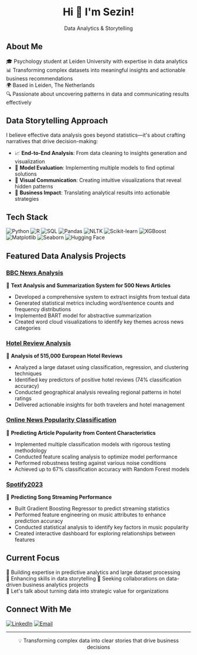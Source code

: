<div align="center">
  <h1>Hi 👋 I'm Sezin!</h1>
  <p>Data Analytics & Storytelling</p>
</div>

## About Me
🎓 Psychology student at Leiden University with expertise in data analytics  
📊 Transforming complex datasets into meaningful insights and actionable business recommendations  
🌍 Based in Leiden, The Netherlands  
🔍 Passionate about uncovering patterns in data and communicating results effectively

## Data Storytelling Approach
I believe effective data analysis goes beyond statistics—it's about crafting narratives that drive decision-making:

- 📈 **End-to-End Analysis**: From data cleaning to insights generation and visualization
- 🔄 **Model Evaluation**: Implementing multiple models to find optimal solutions
- 🎨 **Visual Communication**: Creating intuitive visualizations that reveal hidden patterns
- 📝 **Business Impact**: Translating analytical results into actionable strategies

## Tech Stack
![Python](https://img.shields.io/badge/-Python-3776AB?style=flat-square&logo=python&logoColor=white)
![R](https://img.shields.io/badge/-R-276DC3?style=flat-square&logo=r&logoColor=white)
![SQL](https://img.shields.io/badge/-SQL-4479A1?style=flat-square&logo=mysql&logoColor=white)
![Pandas](https://img.shields.io/badge/-Pandas-150458?style=flat-square&logo=pandas&logoColor=white)
![NLTK](https://img.shields.io/badge/-NLTK-3eaf7c?style=flat-square&logo=nltk&logoColor=white)
![Scikit-learn](https://img.shields.io/badge/-ScikitLearn-F7931E?style=flat-square&logo=scikit-learn&logoColor=white)
![XGBoost](https://img.shields.io/badge/-XGBoost-337733?style=flat-square&logo=xgboost&logoColor=white)
![Matplotlib](https://img.shields.io/badge/-Matplotlib-3775A9?style=flat-square&logo=matplotlib&logoColor=white)
![Seaborn](https://img.shields.io/badge/-Seaborn-7DB0BC?style=flat-square&logo=seaborn&logoColor=white)
![Hugging Face](https://img.shields.io/badge/-HuggingFace-FFD21E?style=flat-square&logo=huggingface&logoColor=black)

## Featured Data Analysis Projects

### [**BBC News Analysis**](https://github.com/sezinmumcu/BBC-News-Analysis) 
📰 **Text Analysis and Summarization System for 500 News Articles**
- Developed a comprehensive system to extract insights from textual data
- Generated statistical metrics including word/sentence counts and frequency distributions
- Implemented BART model for abstractive summarization
- Created word cloud visualizations to identify key themes across news categories

### [**Hotel Review Analysis**](https://github.com/sezinmumcu/ML-projects) 
🏨 **Analysis of 515,000 European Hotel Reviews**
- Analyzed a large dataset using classification, regression, and clustering techniques
- Identified key predictors of positive hotel reviews (74% classification accuracy)
- Conducted geographical analysis revealing regional patterns in hotel ratings
- Delivered actionable insights for both travelers and hotel management

### [**Online News Popularity Classification**](https://github.com/sezinmumcu/ML-projects) 
📱 **Predicting Article Popularity from Content Characteristics**
- Implemented multiple classification models with rigorous testing methodology
- Conducted feature scaling analysis to optimize model performance
- Performed robustness testing against various noise conditions
- Achieved up to 67% classification accuracy with Random Forest models

### [**Spotify2023**](https://github.com/sezinmumcu/Spotify2023) 
🎵 **Predicting Song Streaming Performance**
- Built Gradient Boosting Regressor to predict streaming statistics
- Performed feature engineering on music attributes to enhance prediction accuracy
- Conducted statistical analysis to identify key factors in music popularity
- Created interactive dashboard for exploring relationships between features

## Current Focus
🔭 Building expertise in predictive analytics and large dataset processing  
🌱 Enhancing skills in data storytelling
👯 Seeking collaborations on data-driven business analytics projects  
💬 Let's talk about turning data into strategic value for organizations

## Connect With Me
[![LinkedIn](https://img.shields.io/badge/LinkedIn-0077B5?style=for-the-badge&logo=linkedin&logoColor=white)](https://linkedin.com/in/sezinmumcu)
[![Email](https://img.shields.io/badge/Email-D14836?style=for-the-badge&logo=gmail&logoColor=white)](mailto:sezinmumcu@gmail.com)

---
<div align="center">
  💡 Transforming complex data into clear stories that drive business decisions
</div>
